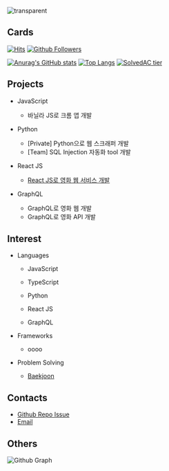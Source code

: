 ![transparent](https://capsule-render.vercel.app/api?type=transparent&fontColor=703ee5&text=HAAM%20H.J.&desc=Full%20Stack%20Engineer&height=150&fontSize=60&descAlignY=75&descAlign=60)

## Cards
[![Hits](https://hits.seeyoufarm.com/api/count/incr/badge.svg?url=https%3A%2F%2Fgithub.com%2FhyungJinn&count_bg=%2379C83D&title_bg=%23555555&icon=&icon_color=%23E7E7E7&title=hits&edge_flat=false)](https://github.com/hyungJinn)
[![Github Followers](https://img.shields.io/github/followers/hyungJinn?color=06d6a0&label=Github%20Followers&style=for-the-badge)](https://github.com/hyungJinn?tab=followers)

[![Anurag's GitHub stats](https://github-readme-stats.vercel.app/api?username=hyungJinn&hide=issues,contribs&show_icons=true&theme=nord)](https://github.com/anuraghazra/github-readme-stats)
[![Top Langs](https://github-readme-stats.vercel.app/api/top-langs/?username=hyungJinn&layout=compact&hide=Visual%20Basic)](https://github.com/anuraghazra/github-readme-stats)
[![SolvedAC tier](http://mazassumnida.wtf/api/v2/generate_badge?boj=hyungjin)](https://solved.ac/hyungjin)


## Projects
 - JavaScript
   - 바닐라 JS로 크롬 앱 개발
   
 - Python
   - [Private] Python으로 웹 스크래퍼 개발
   - [Team] SQL Injection 자동화 tool 개발
 
 - React JS
   - [React JS로 영화 웹 서비스 개발](https://hyungjinn.github.io/react-netflix-clone/)
   
 - GraphQL
   - GraphQL로 영화 웹 개발
   - GraphQL로 영화 API 개발


## Interest
 - Languages
   - JavaScript
   - TypeScript
   
   - Python
   
   - React JS
   
   - GraphQL

 - Frameworks
   - oooo

 - Problem Solving
   - [Baekjoon](https://www.acmicpc.net/user/hyungjin)


## Contacts
  - [Github Repo Issue](https://github.com/hyungjinn/hyungjinn/issues)
  - [Email](mailto:hyungjinnh@gmail.com)
  

## Others
![Github Graph](https://activity-graph.herokuapp.com/graph?username=hyungjinn&area=false&theme=xcode&hide_border=true)
